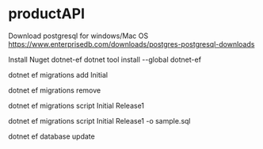# productAPI

Download postgresql for windows/Mac OS
https://www.enterprisedb.com/downloads/postgres-postgresql-downloads

Install Nuget dotnet-ef
dotnet tool install --global dotnet-ef

dotnet ef migrations add Initial

dotnet ef migrations remove

dotnet ef migrations script Initial Release1

dotnet ef migrations script Initial Release1 -o sample.sql

dotnet ef database update